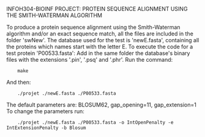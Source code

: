 INFOH304-BIOINF PROJECT: PROTEIN SEQUENCE ALIGNMENT USING THE SMITH-WATERMAN ALGORITHM

To produce a protein sequence alignment using the Smith-Waterman algorithm and/or an exact sequence match, 
all the files are included in the folder 'swNew'.
The database used for the test is 'newE.fasta', containing all the proteins which names start with the letter E. 
To execute the code for a test protein 'P00533.fasta': 
Add in the same folder the database's binary files with the extensions '.pin', '.psq' and '.phr'.
Run the command:  

        make
        
And then:
  
        ./projet ./newE.fasta ./P00533.fasta

The default parameters are:  BLOSUM62, gap_opening=11, gap_extension=1 
To change the parameters run:

        ./projet ./newE.fasta ./P00533.fasta -o IntOpenPenalty -e IntExtensionPenalty -b Blosum
                            



